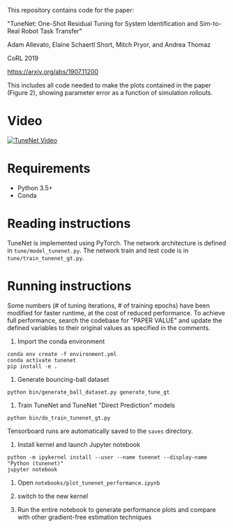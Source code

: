 This repository contains code for the paper:

"TuneNet: One-Shot Residual Tuning for System Identification and Sim-to-Real Robot Task Transfer"

Adam Allevato, Elaine Schaertl Short, Mitch Pryor, and Andrea Thomaz

CoRL 2019

https://arxiv.org/abs/1907.11200

This includes all code needed to make the plots contained in the paper (Figure 2), showing parameter error
as a function of simulation rollouts.

# Video
[![TuneNet Video](https://i.imgur.com/XyZuax1.png)](https://www.youtube.com/watch?v=Ux2pSmZx3uE "TuneNet Video")

# Requirements

- Python 3.5+
- Conda

# Reading instructions
TuneNet is implemented using PyTorch.
The network architecture is defined in `tune/model_tunenet.py`.
The network train and test code is in `tune/train_tunenet_gt.py`.

# Running instructions
Some numbers (# of tuning iterations, # of training epochs) have been modified for faster runtime, at the cost of reduced performance. To achieve full performance, search the codebase for "PAPER VALUE" and update the defined variables to their original values as specified in the comments.

1. Import the conda environment 
```
conda env create -f environment.yml
conda activate tunenet
pip install -e .
```

1. Generate bouncing-ball dataset
```
python bin/generate_ball_dataset.py generate_tune_gt
```

1. Train TuneNet and TuneNet "Direct Prediction" models
```
python bin/do_train_tunenet_gt.py
```
Tensorboard runs are automatically saved to the `saves` directory.

1. Install kernel and launch Jupyter notebook 
```
python -m ipykernel install --user --name tunenet --display-name "Python (tunenet)"
jupyter notebook
```

1. Open `notebooks/plot_tunenet_performance.ipynb`

1. switch to the new kernel

1. Run the entire notebook to generate performance plots and compare with other gradient-free estimation techniques


